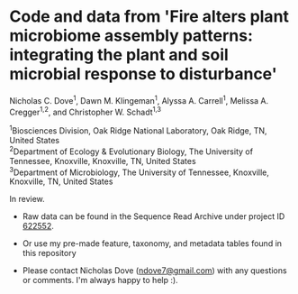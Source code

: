 # Code and data from 'Fire alters plant microbiome assembly patterns: integrating the plant and soil microbial response to disturbance'

Nicholas C. Dove<sup>1</sup>, Dawn M. Klingeman<sup>1</sup>, Alyssa A. Carrell<sup>1</sup>, Melissa A. Cregger<sup>1,2</sup>, and Christopher W. Schadt<sup>1,3</sup>

<sup>1</sup>Biosciences Division, Oak Ridge National Laboratory, Oak Ridge, TN, United States<br>
<sup>2</sup>Department of Ecology & Evolutionary Biology, The University of Tennessee, Knoxville, Knoxville, TN, United States<br>
<sup>3</sup>Department of Microbiology, The University of Tennessee, Knoxville, Knoxville, TN, United States

In review.

- Raw data can be found in the Sequence Read Archive under project ID <a href="https://www.ncbi.nlm.nih.gov/bioproject/622552">622552</a>.

- Or use my pre-made feature, taxonomy, and metadata tables found in this repository

- Please contact Nicholas Dove (ndove7@gmail.com) with any questions or comments. I'm always happy to help :).
